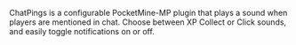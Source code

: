ChatPings is a configurable PocketMine-MP plugin that plays a sound when players are mentioned in chat. 
         Choose between XP Collect or Click sounds, and easily toggle notifications on or off.         
